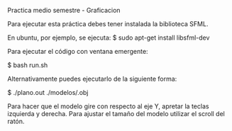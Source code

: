 Practica medio semestre - Graficacion

Para ejecutar esta práctica debes tener instalada la biblioteca SFML.

En ubuntu, por ejemplo, se ejecuta:
$ sudo apt-get install libsfml-dev

Para ejecutar el código con ventana emergente:

$ bash run.sh

Alternativamente puedes ejecutarlo de la siguiente forma:

$ ./plano.out ./modelos/<nombre>.obj

Para hacer que el modelo gire con respecto al eje Y, apretar la teclas izquierda y derecha.
Para ajustar el tamaño del modelo utilizar el scroll del ratón.
